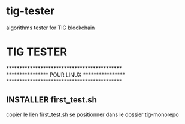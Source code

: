 # tig-tester
algorithms tester for TIG blockchain 
<H1>TIG TESTER</H1>
********************************************<br/>
**************** POUR LINUX ****************<br/>
********************************************<br/>  

<h2>INSTALLER first_test.sh</h2>
copier le lien first_test.sh
se positionner dans le dossier tig-monorepo

